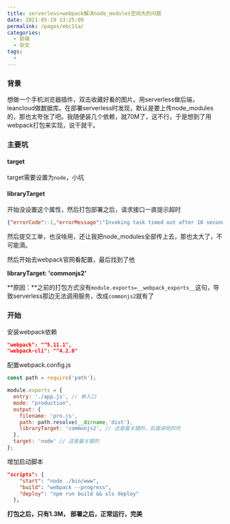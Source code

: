 ```yaml
---
title: serverless+webpack解决node_modules空间大的问题
date: 2021-05-19 13:25:09
permalink: /pages/ebc11a/
categories:
  - 前端
  - 杂文
tags:
  - 
---
```

### 背景

想做一个手机浏览器插件，双击收藏好看的图片。用serverless做后端，leancloud做数据库。在部署serverless时发现，默认是要上传node_modules的，那也太夸张了吧。我随便装几个依赖，就70M了，这不行。于是想到了用webpack打包来实现，说干就干。

<!-- more -->


### 主要坑

#### target

target需要设置为`node`，小坑



#### libraryTarget

开始没设置这个属性，然后打包部署之后，请求接口一直提示超时

```json
{"errorCode":-1,"errorMessage":"Invoking task timed out after 10 seconds","requestId":"ddaa2df566de8e2540272e360b06329c","statusCode":433}
```

然后提交工单，也没啥用，还让我把node_modules全部传上去，那也太大了，不可能滴。

然后开始去webpack官网看配置，最后找到了他

**libraryTarget: 'commonjs2'**

**原因：**之前的打包方式没有`module.exports=__webpack_exports__`这句，导致serverless那边无法调用服务，改成`commonjs2`就有了



### 开始

安装webpack依赖

```json
"webpack": "^5.11.1",
"webpack-cli": "^4.2.0"
```



配置webpack.config.js

```js
const path = require('path');

module.exports = {
  entry: './app.js', // 单入口
  mode: "production",
  output: {
    filename: 'pro.js',
    path: path.resolve(__dirname,'dist'),
    libraryTarget: 'commonjs2', // 这是最关键的，后面讲他的坑
  },
  target: 'node' // 这是最关键的
};

```

增加启动脚本

```json
"scripts": {
    "start": "node ./bin/www",
    "build": "webpack --progress",
    "deploy": "npm run build && sls deploy"
  },
```

**打包之后，只有1.3M， 部署之后，正常运行，完美**







